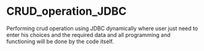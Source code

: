 # CRUD_operation_JDBC
Performing crud operation using JDBC dynamically where user just need to enter his choices and the required data and all programming and functioning will be done by the code itself.
